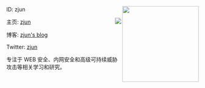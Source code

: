 ID: zjun
<img align='right' src="https://profile-counter.glitch.me/z1un/count.svg" width="200">

主页: [zjun](https://zjun.info)
<img align='right' src="https://github-readme-stats.vercel.app/api?username=z1un&show_icons=true&count_private=true&theme=dracula" />  

博客: [zjun's blog](https://blog.zjun.info)

Twitter: [zjun](https://twitter.com/zjuninfo)

专注于 WEB 安全、内网安全和高级可持续威胁攻击等相关学习和研究。

